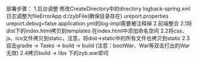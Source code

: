 部署步骤：
    1.后台调整
        修改CreateDirectory中的directory
        logback-spring.xml
            日志调整为fileErrorApp
            d:/zybFile(确保目录存在)
        ureport.properties
            ureport.debug=false
        application.yml的log-impl需要被注释掉
    2.前端整合
        2.1将dist下的index.html拷贝到templates
            在index.html中添加命名空间<html xmlns:th="http://www.thymeleaf.org">
        2.2将css、js、ico文件拷贝到static，注意，将dist->static中的所有文件也拷贝到static
        2.3双击gradle -> Tasks -> build -> build
            (注意：bootWar、War等双击打出的War无效)
        2.4拷贝build -> libs 下的zyb.war即可